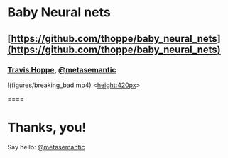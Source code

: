 # Baby Neural nets
[https://github.com/thoppe/baby_neural_nets](https://github.com/thoppe/baby_neural_nets)
----------
### [Travis Hoppe](http://thoppe.github.io/), [@metasemantic](https://twitter.com/metasemantic)

!(figures/breaking_bad.mp4) <<height:420px>>

====
    
#  Thanks, you!
Say hello: [@metasemantic](https://twitter.com/metasemantic)
